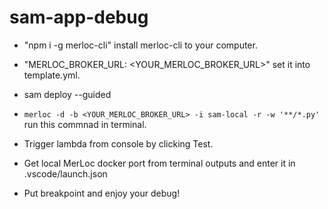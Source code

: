 # sam-app-debug

- "npm i -g merloc-cli" install merloc-cli to your computer.

- "MERLOC_BROKER_URL: <YOUR_MERLOC_BROKER_URL>" set it into template.yml.

- sam deploy --guided

- `merloc -d -b <YOUR_MERLOC_BROKER_URL> -i sam-local -r -w '**/*.py'` run this commnad in terminal.

- Trigger lambda from console by clicking Test.

- Get local MerLoc docker port from terminal outputs and enter it in .vscode/launch.json

- Put breakpoint and enjoy your debug!